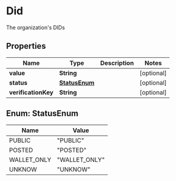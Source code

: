 

# Did

The organization's DIDs
## Properties

Name | Type | Description | Notes
------------ | ------------- | ------------- | -------------
**value** | **String** |  |  [optional]
**status** | [**StatusEnum**](#StatusEnum) |  |  [optional]
**verificationKey** | **String** |  |  [optional]



## Enum: StatusEnum

Name | Value
---- | -----
PUBLIC | &quot;PUBLIC&quot;
POSTED | &quot;POSTED&quot;
WALLET_ONLY | &quot;WALLET_ONLY&quot;
UNKNOW | &quot;UNKNOW&quot;




